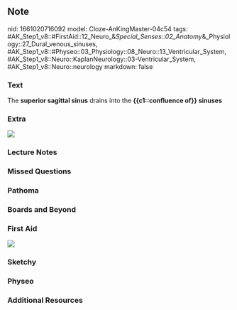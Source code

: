 ## Note
nid: 1661020716092
model: Cloze-AnKingMaster-04c54
tags: #AK_Step1_v8::#FirstAid::12_Neuro_&_Special_Senses::02_Anatomy_&_Physiology::27_Dural_venous_sinuses, #AK_Step1_v8::#Physeo::03_Physiology::08_Neuro::13_Ventricular_System, #AK_Step1_v8::Neuro::KaplanNeurology::03-Ventricular_System, #AK_Step1_v8::Neuro::neurology
markdown: false

### Text
<div>
  The <b>superior sagittal sinus</b> drains into the
  <b>{{c1::confluence of}} sinuses</b>
</div>

### Extra
<img src="paste-258578506055986.jpg">

### Lecture Notes


### Missed Questions


### Pathoma


### Boards and Beyond


### First Aid
<img src="tmpVfQq1Z.png">

### Sketchy


### Physeo


### Additional Resources

